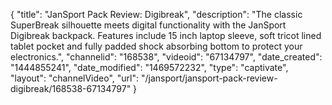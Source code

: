 {
    "title": "JanSport Pack Review: Digibreak",
    "description": "The classic SuperBreak silhouette meets digital functionality with the JanSport Digibreak backpack. Features include 15 inch laptop sleeve, soft tricot lined tablet pocket and fully padded shock absorbing bottom to protect your electronics.",
    "channelid": "168538",
    "videoid": "67134797",
    "date_created": "1444855241",
    "date_modified": "1469572232",
    "type": "captivate",
    "layout": "channelVideo",
    "url": "\/jansport\/jansport-pack-review-digibreak\/168538-67134797"
}